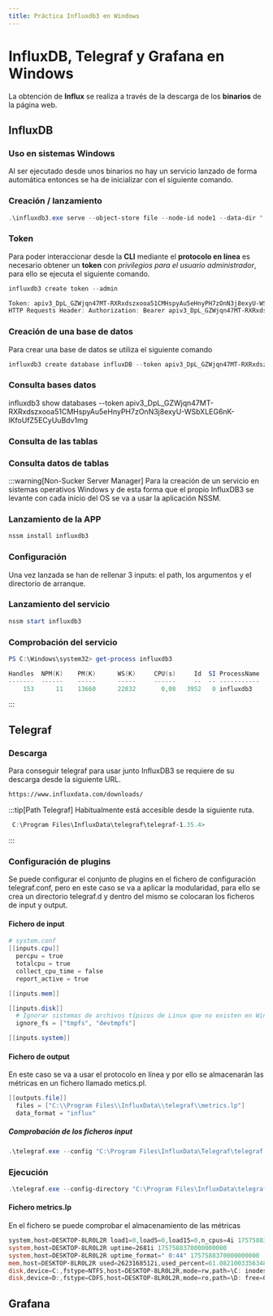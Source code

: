 ```yaml
---
title: Práctica Influxdb3 en Windows
---
```


# InfluxDB, Telegraf y Grafana en Windows
La obtención de **Influx** se realiza a través de la descarga de los **binarios** de la página web. 

## InfluxDB 
### Uso en sistemas Windows
Al ser ejecutado desde unos binarios no hay un servicio lanzado de forma automática entonces se ha de inicializar con el siguiente comando.

### Creación / lanzamiento
```powershell
.\influxdb3.exe serve --object-store file --node-id node1 --data-dir ".\data-influxdb-storage" --cluster-id cluster-01
```

### Token 
Para poder interaccionar desde la **CLI** mediante el **protocolo en línea** es necesario obtener un **token** con *privilegios para el usuario administrador*, para ello se ejecuta el siguiente comando.

```powershell
influxdb3 create token --admin

Token: apiv3_DpL_GZWjqn47MT-RXRxdszxooa51CMHspyAu5eHnyPH7zOnN3j8exyU-WSbXLEG6nK-lKfoUfZ5ECyUuBdv1mg
HTTP Requests Header: Authorization: Bearer apiv3_DpL_GZWjqn47MT-RXRxdszxooa51CMHspyAu5eHnyPH7zOnN3j8exyU-WSbXLEG6nK-lKfoUfZ5ECyUuBdv1mg
```

### Creación de una base de datos
Para crear una base de datos se utiliza el siguiente comando
```powershell
influxdb3 create database influxDB --token apiv3_DpL_GZWjqn47MT-RXRxdszxooa51CMHspyAu5eHnyPH7zOnN3j8exyU-WSbXLEG6nK-lKfoUfZ5ECyUuBdv1mg
```

### Consulta bases datos
influxdb3 show databases --token apiv3_DpL_GZWjqn47MT-RXRxdszxooa51CMHspyAu5eHnyPH7zOnN3j8exyU-WSbXLEG6nK-lKfoUfZ5ECyUuBdv1mg

### Consulta de las tablas

### Consulta datos de tablas



:::warning[Non-Sucker Server Manager]
Para la creación de un servicio en sistemas operativos Windows y de esta forma que el propio InfluxDB3 se levante con cada inicio del OS se va a usar la aplicación NSSM.
### Lanzamiento de la APP
```powershell
nssm install influxdb3
```
### Configuración
Una vez lanzada se han de rellenar 3 inputs: el path, los argumentos y el directorio de arranque.
### Lanzamiento del servicio
```powershell
nssm start influxdb3
```
### Comprobación del servicio
```powershell
PS C:\Windows\system32> get-process influxdb3

Handles  NPM(K)    PM(K)      WS(K)     CPU(s)     Id  SI ProcessName
-------  ------    -----      -----     ------     --  -- -----------
    153      11    13660      22832       0,08   3952   0 influxdb3
```
:::



## Telegraf
### Descarga
Para conseguir telegraf para usar junto InfluxDB3 se requiere de su descarga desde la siguiente URL.
```html
https://www.influxdata.com/downloads/
```
:::tip[Path Telegraf]
Habitualmente está accesible desde la siguiente ruta.
```powershell
 C:\Program Files\InfluxData\telegraf\telegraf-1.35.4>
```
:::

### Configuración de plugins
Se puede configurar el conjunto de plugins en el fichero de configuración telegraf.conf, pero en este caso se va a aplicar la modularidad, para ello se crea un directorio telegraf.d y dentro del mismo se colocaran los ficheros de input y output.

#### Fichero de input
```powershell
# system.conf
[[inputs.cpu]]
  percpu = true
  totalcpu = true
  collect_cpu_time = false
  report_active = true

[[inputs.mem]]

[[inputs.disk]]
  # Ignorar sistemas de archivos típicos de Linux que no existen en Windows
  ignore_fs = ["tmpfs", "devtmpfs"]

[[inputs.system]]
```

#### Fichero de output
En este caso se va a usar el protocolo en línea y por ello se almacenarán las métricas en un fichero llamado metics.pl.
```powershell
[[outputs.file]]
  files = ["C:\\Program Files\\InfluxData\\telegraf\\metrics.lp"]
  data_format = "influx"
```

##### Comprobación de los ficheros input
```powershell
.\telegraf.exe --config "C:\Program Files\InfluxData\Telegraf\telegraf.conf" --test
```
### Ejecución 
```powershell
.\telegraf.exe --config-directory "C:\Program Files\InfluxData\telegraf\telegraf-1.35.4\telegraf.d"
```
#### Fichero metrics.lp
En el fichero se puede comprobar el almacenamiento de las métricas
```powershell
system,host=DESKTOP-8LR0L2R load1=0,load5=0,load15=0,n_cpus=4i 1757588370000000000
system,host=DESKTOP-8LR0L2R uptime=2681i 1757588370000000000
system,host=DESKTOP-8LR0L2R uptime_format=" 0:44" 1757588370000000000
mem,host=DESKTOP-8LR0L2R used=2623168512i,used_percent=61.0821003356348,available_percent=38.9178996643652,total=4294496256i,available=1671327744i 1757588370000000000
disk,device=C:,fstype=NTFS,host=DESKTOP-8LR0L2R,mode=rw,path=\C: inodes_used_percent=0,total=53044621312i,free=23435309056i,used=29609312256i,used_percent=55.819631705621475,inodes_total=0i,inodes_free=0i,inodes_used=0i 1757588370000000000
disk,device=D:,fstype=CDFS,host=DESKTOP-8LR0L2R,mode=ro,path=\D: free=0i,used=60225536i,used_percent=100,inodes_total=0i,inodes_free=0i,inodes_used=0i,inodes_used_percent=0,total=60225536i 1757588370000000000
```

## Grafana






